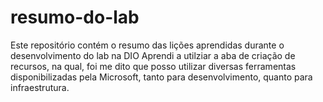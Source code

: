 # resumo-do-lab
Este repositório contém o resumo das lições aprendidas durante o desenvolvimento do lab na DIO
Aprendi a utilziar a aba de criação de recursos, na qual, foi me dito que posso utilizar diversas ferramentas disponibilizadas pela Microsoft, tanto para desenvolvimento, quanto para infraestrutura.
